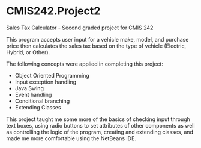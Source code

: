 # CMIS242.Project2
Sales Tax Calculator - Second graded project for CMIS 242

This program accepts user input for a vehicle make, model, and purchase price then calculates the sales tax based on the type of vehicle (Electric, Hybrid, or Other). 

The following concepts were applied in completing this project:
* Object Oriented Programming
* Input exception handling
* Java Swing
* Event handling
* Conditional branching
* Extending Classes

This project taught me some more of the basics of checking input through text boxes, using radio buttons to set attributes of other components as well as controlling the logic of the program, creating and extending classes, and made me more comfortable using the NetBeans IDE.
